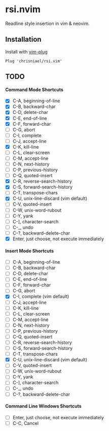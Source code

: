 # rsi.nvim

Readline style insertion in vim &amp; neovim.

## Installation

Install with [vim-plug](https://github.com/junegunn/vim-plug)

```vim
Plug 'chrisniael/rsi.vim'
```

## TODO

#### Command Mode Shortcuts

- [x] C-A, beginning-of-line
- [x] C-B, backward-char
- [x] C-D, delete-char
- [x] C-E, end-of-line
- [x] C-F, forward-char
- [ ] C-G, abort
- [ ] C-I, complete
- [ ] C-J, accept-line
- [x] C-K, kill-line
- [ ] C-L, clear-screen
- [ ] C-M, accept-line
- [ ] C-N, next-history
- [ ] C-P, previous-history
- [ ] C-Q, quoted-insert
- [x] C-R, reverse-search-history
- [x] C-S, forward-search-history
- [ ] C-T, transpose-chars
- [x] C-U, unix-line-discard (vim default)
- [ ] C-V, quoted-insert
- [ ] C-W, unix-word-rubout
- [ ] C-Y, yank
- [ ] C-], character-search
- [ ] C-\_, undo
- [ ] C-?, backward-delete-char
- [x] Enter, just choose, not execute immediately

#### Insert Mode Shortcuts

- [ ] C-A, beginning-of-line
- [ ] C-B, backward-char
- [ ] C-D, delete-char
- [ ] C-E, end-of-line
- [ ] C-F, forward-char
- [ ] C-G, abort
- [x] C-I, complete (vim default)
- [ ] C-J, accept-line
- [ ] C-K, kill-line
- [ ] C-L, clear-screen
- [ ] C-M, accept-line
- [ ] C-N, next-history
- [ ] C-P, previous-history
- [ ] C-Q, quoted-insert
- [ ] C-R, reverse-search-history
- [ ] C-S, forward-search-history
- [ ] C-T, transpose-chars
- [x] C-U, unix-line-discard (vim default)
- [ ] C-V, quoted-insert
- [ ] C-W, unix-word-rubout
- [ ] C-Y, yank
- [ ] C-], character-search
- [ ] C-\_, undo
- [ ] C-?, backward-delete-char

#### Command Line Windows Shortcuts

- [ ] Enter, just choose, not execute immediately
- [ ] C-C, Cancel
